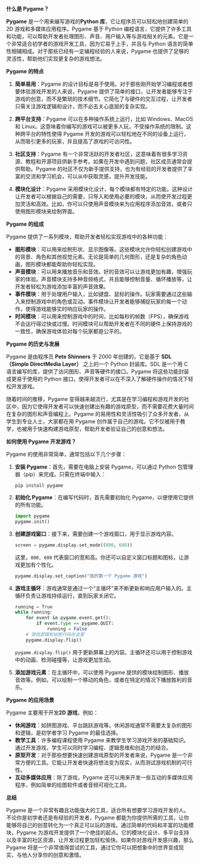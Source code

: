 **什么是 Pygame？**

**Pygame** 是一个用来编写游戏的**Python 库**，它让程序员可以轻松地创建简单的 2D 游戏和多媒体应用程序。Pygame 基于 Python 编程语言，它提供了许多工具和功能，可以帮助开发者处理图形、声音、用户输入等与游戏相关的元素。它是一个非常适合初学者的游戏开发工具，因为它易于上手，并且与 Python 语言的简单性相辅相成。对于那些已经有一定编程经验的人来说，Pygame 也提供了足够的灵活性，帮助他们实现更复杂的游戏想法。

**Pygame 的特点**

1. **简单易用**：Pygame 的设计目标是易于使用。对于那些刚开始学习编程或者想要体验游戏开发的人来说，Pygame 提供了简单的接口，让开发者能够专注于游戏的创意，而不是繁琐的技术细节。它简化了与硬件的交互过程，让开发者只需关注游戏逻辑和设计，而不必去关心底层的复杂实现。

2. **跨平台支持**：Pygame 可以在多种操作系统上运行，比如 Windows、MacOS 和 Linux。这意味着你编写的游戏可以被更多人玩，不受操作系统的限制。这种跨平台的特性使得 Pygame 开发的游戏可以轻松地在不同的设备上运行，从而吸引更多的玩家，并且提高了游戏的可访问性。

3. **社区支持**：Pygame 有一个非常活跃的开发者社区，这意味着有很多学习资源、教程和开源项目供新手参考。如果在开发中遇到问题，社区成员通常会提供帮助。Pygame 的社区不仅为新手提供支持，也为有经验的开发者提供了丰富的交流和学习机会，可以从中获取灵感，提升开发技能。

4. **模块化设计**：Pygame 采用模块化设计，每个模块都有特定的功能。这种设计让开发者可以根据自己的需要，只导入和使用必要的模块，从而使开发过程更加灵活和高效。比如，你可以只使用声音模块来为应用程序添加音效，或者只使用图形模块来绘制界面。

**Pygame 的组成**

Pygame 提供了一系列模块，帮助开发者轻松实现游戏中的各种功能：

- **图形模块**：可以用来绘制形状、显示图像等。这些模块允许你轻松创建游戏中的背景、角色和其他视觉元素。无论是简单的几何图形，还是复杂的角色动画，图形模块都能帮助你轻松实现。
- **声音模块**：可以用来播放音乐和音效。好的音效可以让游戏更加有趣，增强玩家的体验。声音模块支持多种音频格式，并且能够控制音量、循环播放等，让开发者轻松为游戏添加丰富的声音效果。
- **事件模块**：用于处理用户输入，比如键盘、鼠标的操作。玩家需要通过这些输入来控制游戏中的角色或互动。事件模块让开发者能够捕捉玩家的每一个动作，使得游戏能够实时响应玩家的操作。
- **时间模块**：可以用来控制游戏中的时间，比如每秒的帧数（FPS），确保游戏不会运行得过快或过慢。时间模块可以帮助开发者在不同的硬件上保持游戏的一致性，确保游戏体验对每个玩家都是公平的。

**Pygame 的历史与发展**

Pygame 是由程序员 **Pete Shinners** 于 2000 年创建的，它是基于 **SDL（Simple DirectMedia Layer）** 之上的一个 Python 封装库。SDL 是一个用 C 语言编写的库，提供了访问图形、声音等硬件的接口。Pygame 将这些功能封装成更易于使用的 Python 接口，使得开发者可以在不深入了解硬件操作的情况下轻松开发游戏。

随着时间的推移，Pygame 变得越来越流行，尤其是在学习编程和游戏开发的社区中，因为它使得开发者可以快速创建出有趣的游戏原型，而不需要花费大量时间在复杂的图形和声音编程上。Pygame 的易用性和灵活性吸引了众多开发者，从学生到专业人士，大家都在用 Pygame 创作属于自己的游戏。它不仅被用于教学，也被用于快速构建游戏原型，帮助开发者验证自己的创意和想法。

**如何使用 Pygame 开发游戏？**

Pygame 的使用非常简单，通常包括以下几个步骤：

1. **安装 Pygame**：首先，需要在电脑上安装 Pygame，可以通过 Python 包管理器（pip）来完成。只需在终端中输入：
   ```
   pip install pygame
   ```

2. **初始化 Pygame**：在编写代码时，首先需要初始化 Pygame，以便使用它提供的所有功能。
   ```python
   import pygame
   pygame.init()
   ```

3. **创建游戏窗口**：接下来，需要创建一个游戏窗口，用于显示游戏内容。
   ```python
   screen = pygame.display.set_mode((800, 600))
   ```
   这里，`800, 600` 代表窗口的宽和高。你还可以自定义窗口标题和图标，让游戏更加有个性化。
   ```python
   pygame.display.set_caption("我的第一个 Pygame 游戏")
   ```

4. **游戏主循环**：游戏通常是通过一个“主循环”来不断更新和响应用户输入的。主循环负责让游戏持续运行，直到玩家关闭它。
   ```python
   running = True
   while running:
       for event in pygame.event.get():
           if event.type == pygame.QUIT:
               running = False
       # 游戏逻辑和绘图代码在这里
       pygame.display.flip()
   ```
   `pygame.display.flip()` 用于更新屏幕上的内容。主循环还可以用于控制游戏中的动画、检测碰撞等，让游戏更加生动。

5. **添加游戏元素**：在主循环中，可以使用 Pygame 提供的模块绘制图形、播放音效等。例如，可以绘制一个移动的角色，或者在特定的情况下播放胜利的音乐。

**Pygame 的应用场景**

Pygame 主要用于开发**2D 游戏**，例如：

- **休闲游戏**：如拼图游戏、平台跳跃游戏等。休闲游戏通常不需要太复杂的图形和逻辑，是初学者学习 Pygame 的最佳选择。
- **教学工具**：许多编程课程使用 Pygame 来教学生学习游戏开发的基础知识。通过开发游戏，学生可以同时学习编程、逻辑思维和创造力的结合。
- **原型开发**：对于那些想要快速创建游戏原型的开发者来说，Pygame 是一个非常方便的工具。它能让开发者快速将想法变为现实，从而测试游戏机制的可行性。
- **互动多媒体应用**：除了游戏，Pygame 还可以用来开发一些互动的多媒体应用程序，例如简单的绘图软件或者音频可视化工具。

**总结**

Pygame 是一个非常有趣且功能强大的工具，适合所有想要学习游戏开发的人。不论你是初学者还是有经验的开发者，Pygame 都能为你提供所需的工具，让你能够将自己的创意转化为一个真正可以玩的游戏。通过简单的代码和丰富的功能模块，Pygame 为游戏开发提供了一个绝佳的起点。它的模块化设计、多平台支持以及丰富的社区资源，让开发过程更加轻松愉快。如果你对游戏开发感兴趣，那么 Pygame 将是一个非常值得尝试的工具，通过它你可以把想象中的世界变成现实，与他人分享你的创意和激情。

